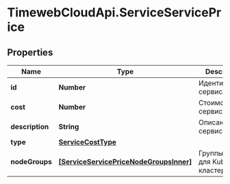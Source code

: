 # TimewebCloudApi.ServiceServicePrice

## Properties

Name | Type | Description | Notes
------------ | ------------- | ------------- | -------------
**id** | **Number** | Идентификатор сервиса | [optional] 
**cost** | **Number** | Стоимость сервиса | [optional] 
**description** | **String** | Описание сервиса | [optional] 
**type** | [**ServiceCostType**](ServiceCostType.md) |  | [optional] 
**nodeGroups** | [**[ServiceServicePriceNodeGroupsInner]**](ServiceServicePriceNodeGroupsInner.md) | Группы узлов для Kubernetes кластера | [optional] 


